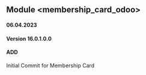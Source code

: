 ## Module <membership_card_odoo>

#### 06.04.2023
#### Version 16.0.1.0.0
#### ADD
Initial Commit for Membership Card





